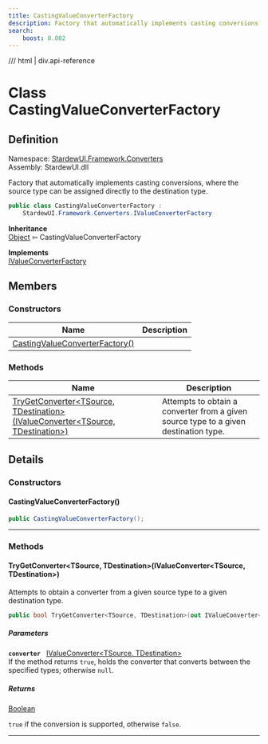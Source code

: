 ```yaml
---
title: CastingValueConverterFactory
description: Factory that automatically implements casting conversions, where the source type can be assigned directly to the destination type.
search:
    boost: 0.002
---
```


<link rel="stylesheet" href="/StardewUI/stylesheets/reference.css" />

/// html | div.api-reference

# Class CastingValueConverterFactory

## Definition

<div class="api-definition" markdown>

Namespace: [StardewUI.Framework.Converters](index.md)  
Assembly: StardewUI.dll  

</div>

Factory that automatically implements casting conversions, where the source type can be assigned directly to the destination type.

```cs
public class CastingValueConverterFactory : 
    StardewUI.Framework.Converters.IValueConverterFactory
```

**Inheritance**  
[Object](https://learn.microsoft.com/en-us/dotnet/api/system.object) ⇦ CastingValueConverterFactory

**Implements**  
[IValueConverterFactory](ivalueconverterfactory.md)

## Members

### Constructors

 | Name | Description |
| --- | --- |
| [CastingValueConverterFactory()](#castingvalueconverterfactory) |  | 

### Methods

 | Name | Description |
| --- | --- |
| [TryGetConverter&lt;TSource, TDestination&gt;(IValueConverter&lt;TSource, TDestination&gt;)](#trygetconvertertsource-tdestinationivalueconvertertsource-tdestination) | Attempts to obtain a converter from a given source type to a given destination type. | 

## Details

### Constructors

#### CastingValueConverterFactory()



```cs
public CastingValueConverterFactory();
```

-----

### Methods

#### TryGetConverter&lt;TSource, TDestination&gt;(IValueConverter&lt;TSource, TDestination&gt;)

Attempts to obtain a converter from a given source type to a given destination type.

```cs
public bool TryGetConverter<TSource, TDestination>(out IValueConverter<TSource, TDestination> converter);
```

##### Parameters

**`converter`** &nbsp; [IValueConverter&lt;TSource, TDestination&gt;](ivalueconverter-2.md)  
If the method returns `true`, holds the converter that converts between the specified types; otherwise `null`.

##### Returns

[Boolean](https://learn.microsoft.com/en-us/dotnet/api/system.boolean)

  `true` if the conversion is supported, otherwise `false`.

-----

